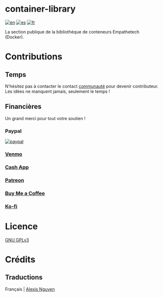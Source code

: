 # container-library
[![en](https://img.shields.io/badge/lang-en-blue.svg)](https://github.com/Empathetech-LLC/container_library/blob/main/README.md)
[![es](https://img.shields.io/badge/lang-es-red.svg)](https://github.com/Empathetech-LLC/container_library/blob/main/README.es.md)
[![fr](https://img.shields.io/badge/lang-fr-white.svg)](https://github.com/Empathetech-LLC/container_library/blob/main/README.fr.md)

La section publique de la bibliothèque de conteneurs Empathetech (Docker).

# Contributions

## Temps

N'hésitez pas à contacter le contact [communauté](mailto:community@empathetech.net?subject=Becoming%20a%20contributor) pour devenir contributeur. Les idées ne manquent jamais, seulement le temps !

## Financières

Un grand merci pour tout votre soutien !

### Paypal

[![paypal](https://www.paypalobjects.com/en_US/i/btn/btn_donateCC_LG.gif)](https://www.paypal.com/donate/?hosted_button_id=NGEL6AB5A6KNL)

### [Venmo](https://venmo.com/empathetech)

### [Cash App](https://cash.app/$empathetech)

### [Patreon](https://patreon.com/empathetech)

### [Buy Me a Coffee](https://www.buymeacoffee.com/empathetech)

### [Ko-fi](https://ko-fi.com/empathetech)

# Licence

[GNU GPLv3](LICENSE)

# Crédits

## Traductions

Français | [Alexis Nguyen](https://www.fiverr.com/alexisnguyen2)